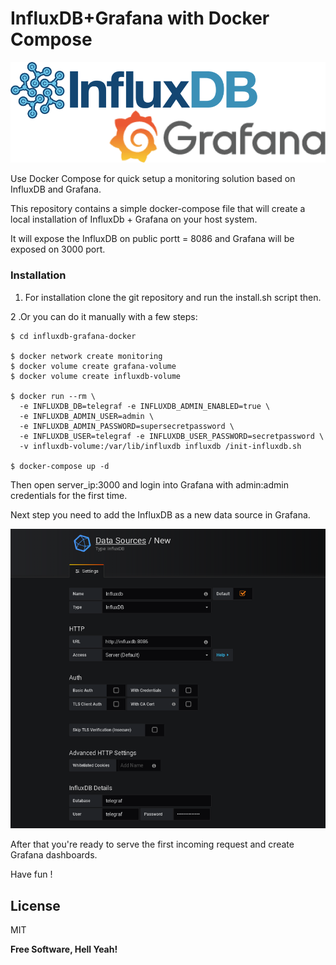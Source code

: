 # InfluxDB+Grafana with Docker Compose

![Alt text](https://github.com/ratibor78/influxdb-grafana-docker/blob/master/influxdb-grafana.png?raw=true "Grafana + InfluxDB")

Use Docker Compose for quick setup a monitoring solution based on InfluxDB and Grafana.

This repository contains a simple docker-compose file that will create a local installation
of InfluxDb + Grafana on your host system. 

It will expose the InfluxDB on public portt = 8086 and Grafana will be exposed on 3000 port.

### Installation

1. For installation clone the git repository and run the install.sh script then. 

2 .Or you can do it manually with a few steps:

```
$ cd influxdb-grafana-docker

$ docker network create monitoring
$ docker volume create grafana-volume
$ docker volume create influxdb-volume

$ docker run --rm \
  -e INFLUXDB_DB=telegraf -e INFLUXDB_ADMIN_ENABLED=true \
  -e INFLUXDB_ADMIN_USER=admin \
  -e INFLUXDB_ADMIN_PASSWORD=supersecretpassword \
  -e INFLUXDB_USER=telegraf -e INFLUXDB_USER_PASSWORD=secretpassword \
  -v influxdb-volume:/var/lib/influxdb influxdb /init-influxdb.sh

$ docker-compose up -d
```

Then open server_ip:3000 and login into Grafana with admin:admin credentials for the first time.

Next step you need to add the InfluxDB as a new data source in Grafana. 

![Alt text](https://github.com/ratibor78/influxdb-grafana-docker/blob/master/data_source.png?raw=true "Add the new data source for Grafana")

After that you're ready to serve the first incoming request and create Grafana dashboards.


Have fun !

License
----

MIT

**Free Software, Hell Yeah!**

